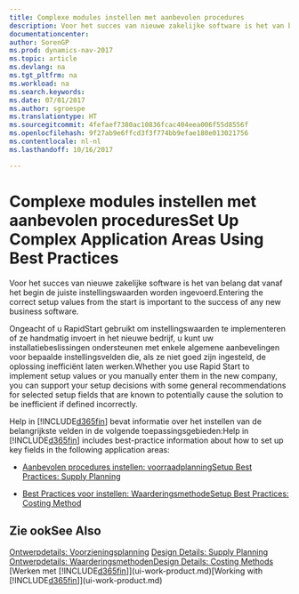 ```yaml
---
title: Complexe modules instellen met aanbevolen procedures
description: Voor het succes van nieuwe zakelijke software is het van belang dat vanaf het begin de juiste instellingswaarden worden ingevoerd.
documentationcenter: 
author: SorenGP
ms.prod: dynamics-nav-2017
ms.topic: article
ms.devlang: na
ms.tgt_pltfrm: na
ms.workload: na
ms.search.keywords: 
ms.date: 07/01/2017
ms.author: sgroespe
ms.translationtype: HT
ms.sourcegitcommit: 4fefaef7380ac10836fcac404eea006f55d8556f
ms.openlocfilehash: 9f27ab9e6ffcd3f3f774bb9efae180e013021756
ms.contentlocale: nl-nl
ms.lasthandoff: 10/16/2017

---
```

# <a name="set-up-complex-application-areas-using-best-practices"></a><span data-ttu-id="b4d4a-103">Complexe modules instellen met aanbevolen procedures</span><span class="sxs-lookup"><span data-stu-id="b4d4a-103">Set Up Complex Application Areas Using Best Practices</span></span>
<span data-ttu-id="b4d4a-104">Voor het succes van nieuwe zakelijke software is het van belang dat vanaf het begin de juiste instellingswaarden worden ingevoerd.</span><span class="sxs-lookup"><span data-stu-id="b4d4a-104">Entering the correct setup values from the start is important to the success of any new business software.</span></span>  

 <span data-ttu-id="b4d4a-105">Ongeacht of u RapidStart gebruikt om instellingswaarden te implementeren of ze handmatig invoert in het nieuwe bedrijf, u kunt uw installatiebeslissingen ondersteunen met enkele algemene aanbevelingen voor bepaalde instellingsvelden die, als ze niet goed zijn ingesteld, de oplossing inefficiënt laten werken.</span><span class="sxs-lookup"><span data-stu-id="b4d4a-105">Whether you use Rapid Start to implement setup values or you manually enter them in the new company, you can support your setup decisions with some general recommendations for selected setup fields that are known to potentially cause the solution to be inefficient if defined incorrectly.</span></span>  

 <span data-ttu-id="b4d4a-106">Help in [!INCLUDE[d365fin](includes/d365fin_md.md)] bevat informatie over het instellen van de belangrijkste velden in de volgende toepassingsgebieden:</span><span class="sxs-lookup"><span data-stu-id="b4d4a-106">Help in [!INCLUDE[d365fin](includes/d365fin_md.md)] includes best-practice information about how to set up key fields in the following application areas:</span></span>  

-   [<span data-ttu-id="b4d4a-107">Aanbevolen procedures instellen: voorraadplanning</span><span class="sxs-lookup"><span data-stu-id="b4d4a-107">Setup Best Practices: Supply Planning</span></span>](setup-best-practices-supply-planning.md)  

-   [<span data-ttu-id="b4d4a-108">Best Practices voor instellen: Waarderingsmethode</span><span class="sxs-lookup"><span data-stu-id="b4d4a-108">Setup Best Practices: Costing Method</span></span>](setup-best-practices-costing-method.md)  

## <a name="see-also"></a><span data-ttu-id="b4d4a-109">Zie ook</span><span class="sxs-lookup"><span data-stu-id="b4d4a-109">See Also</span></span>  
 <span data-ttu-id="b4d4a-110">[Ontwerpdetails: Voorzieningsplanning](design-details-supply-planning.md) </span><span class="sxs-lookup"><span data-stu-id="b4d4a-110">[Design Details: Supply Planning](design-details-supply-planning.md) </span></span>  
 [<span data-ttu-id="b4d4a-111">Ontwerpdetails: Waarderingsmethoden</span><span class="sxs-lookup"><span data-stu-id="b4d4a-111">Design Details: Costing Methods</span></span>](design-details-costing-methods.md)  
 <span data-ttu-id="b4d4a-112">[Werken met [!INCLUDE[d365fin](includes/d365fin_md.md)]](ui-work-product.md)</span><span class="sxs-lookup"><span data-stu-id="b4d4a-112">[Working with [!INCLUDE[d365fin](includes/d365fin_md.md)]](ui-work-product.md)</span></span>

